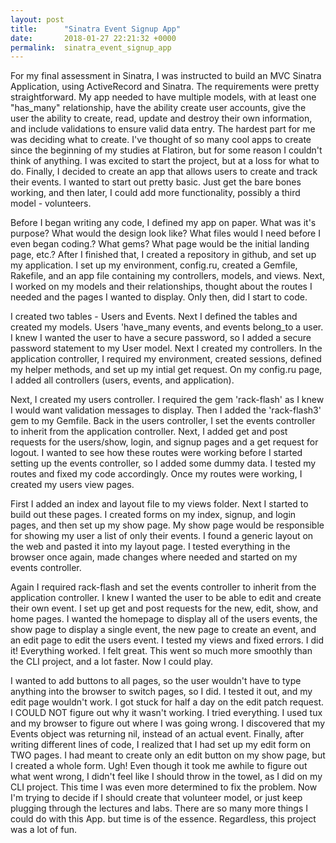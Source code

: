 ```yaml
---
layout: post
title:      "Sinatra Event Signup App"
date:       2018-01-27 22:21:32 +0000
permalink:  sinatra_event_signup_app
---
```



For my final assessment in Sinatra, I was instructed to build an MVC Sinatra Application, using ActiveRecord and Sinatra. The requirements were pretty straightforward. My app needed to  have multiple models, with at least one "has_many" relationship, have the ability create user accounts, give the user the ability to create, read, update and destroy their own information, and include validations to ensure valid data entry. The hardest part for me was deciding what to create. I've thought of so many cool apps to create since the beginning of my studies at Flatiron, but for some reason I couldn't think of anything. I was excited to start the project, but at a loss for what to do. Finally, I decided to create an app that allows users to create and track their events. I wanted to start out pretty basic. Just get the bare bones working, and then later, I could add more functionality, possibly a third model - volunteers.  

Before I began writing any code, I defined my app on paper. What was it's purpose? What would the design look like? What files would I need before I even began coding.? What gems? What page would be the initial landing page, etc.? After I finished that, I created a repository in github, and set up my application. I set up my environment, config.ru, created a Gemfile, Rakefile, and an app file containing my controllers, models, and views.  Next, I worked on my models and their relationships, thought about the routes I needed and the pages I wanted to display. Only then, did I start to code.   

I created two tables - Users and Events. Next I defined the tables and created my models. Users 'have_many events, and events belong_to a user. I knew I wanted the user to have a secure password, so I added a secure password statement to my User model. Next I created my controllers. In the application controller, I required my environment, created sessions, defined my helper methods, and set up my intial get request. On my config.ru page, I added all controllers (users, events, and application).

Next, I created my users controller. I required the gem 'rack-flash' as I knew I would want validation messages to display. Then I added the 'rack-flash3' gem to my Gemfile. Back in the users controller, I set the events controller to inherit from the application controller. Next, I added get and post requests for the users/show, login, and signup pages and a get request for logout. I wanted to see how these routes were working before I started setting up the events controller, so I added some dummy data. I tested my routes and fixed my code accordingly. Once my routes were working, I created my users view pages.

First I added an index and layout file to my views folder. Next I started to build out these pages. I created forms on my index, signup, and login pages, and then set up my show page. My show page would be responsible for showing my user a list of only their events. I found a generic layout on the web and pasted it into my layout page. I tested everything in the browser once again, made changes where needed and started on my events controller.

Again I required rack-flash and set the events controller to inherit from the application controller. I knew I wanted the user to be able to edit and create their own event. I set up get and post requests for the new, edit, show, and home pages. I wanted the homepage to display all of the users events, the show page to display a single event, the new page to create an event, and an edit page to edit the users event. I tested my views and fixed errors. I did it! Everything worked. I felt great. This went so much more smoothly than the CLI project, and a lot faster. Now I could play. 

I wanted to add buttons to all pages, so the user wouldn't have to type anything into the browser to switch pages, so I did. I tested it out, and my edit page wouldn't work. I got stuck for half a day on the edit patch request. I COULD NOT figure out why it wasn't working. I tried everything. I used tux and my browser to figure out where I was going wrong. I discovered that my Events object was returning nil, instead of an actual event. Finally, after writing different lines of code, I realized that I had set up my edit form on TWO pages. I had meant to create only an edit button on my show page, but I created a whole form. Ugh! Even though it took me awhile to figure out what went wrong, I didn't feel like I should throw in the towel, as I did on my CLI project. This time I was even more determined to fix the problem. Now I'm trying to decide if I should create that volunteer model, or just keep plugging through the lectures and labs. There are so many more things I could do with this App. but time is of the essence. Regardless, this project was a lot of fun. 
